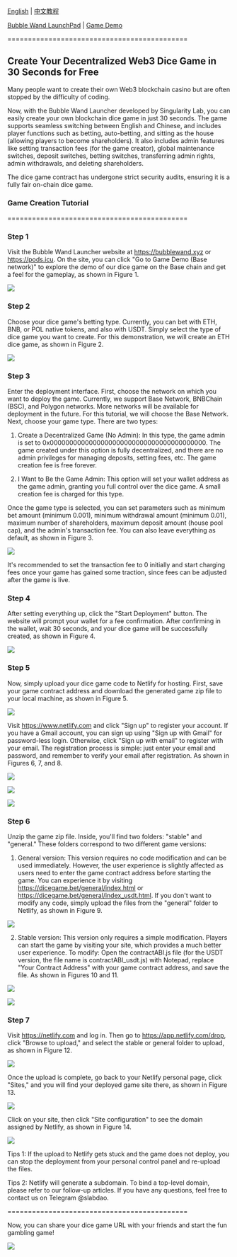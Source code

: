 [English](https://github.com/0xSingularityLab/bubblewand/blob/main/README.md) | [中文教程](https://github.com/0xSingularityLab/bubblewand/blob/main/README_ZH.md)

[Bubble Wand LaunchPad](https://bubblewand.xyz/) | [Game Demo](https://dicegame.bet/) 

============================================

## Create Your Decentralized Web3 Dice Game in 30 Seconds for Free

Many people want to create their own Web3 blockchain casino but are often stopped by the difficulty of coding. 

Now, with the Bubble Wand Launcher developed by Singularity Lab, you can easily create your own blockchain dice game in just 30 seconds. The game supports seamless switching between English and Chinese, and includes player functions such as betting, auto-betting, and sitting as the house (allowing players to become shareholders). It also includes admin features like setting transaction fees (for the game creator), global maintenance switches, deposit switches, betting switches, transferring admin rights, admin withdrawals, and deleting shareholders.

The dice game contract has undergone strict security audits, ensuring it is a fully fair on-chain dice game.

### Game Creation Tutorial
============================================
### Step 1
Visit the Bubble Wand Launcher website at https://bubblewand.xyz or https://pods.icu. On the site, you can click "Go to Game Demo (Base network)" to explore the demo of our dice game on the Base chain and get a feel for the gameplay, as shown in Figure 1.

![](https://miro.medium.com/v2/resize:fit:1400/format:webp/1*4juYEdf_bwg1ZCSnvib3kg.jpeg)

### Step 2
Choose your dice game's betting type. Currently, you can bet with ETH, BNB, or POL native tokens, and also with USDT. Simply select the type of dice game you want to create. For this demonstration, we will create an ETH dice game, as shown in Figure 2.

![](https://miro.medium.com/v2/resize:fit:1400/format:webp/1*ZbrtlEBqJ8EbWzZ-jOi9Lg.png)

### Step 3
Enter the deployment interface. First, choose the network on which you want to deploy the game. Currently, we support Base Network, BNBChain (BSC), and Polygon networks. More networks will be available for deployment in the future. For this tutorial, we will choose the Base Network. Next, choose your game type. There are two types:

1. Create a Decentralized Game (No Admin): In this type, the game admin is set to 0x0000000000000000000000000000000000000000. The game created under this option is fully decentralized, and there are no admin privileges for managing deposits, setting fees, etc. The game creation fee is free forever.

2. I Want to Be the Game Admin: This option will set your wallet address as the game admin, granting you full control over the dice game. A small creation fee is charged for this type.

Once the game type is selected, you can set parameters such as minimum bet amount (minimum 0.001), minimum withdrawal amount (minimum 0.01), maximum number of shareholders, maximum deposit amount (house pool cap), and the admin's transaction fee. You can also leave everything as default, as shown in Figure 3.

![](https://miro.medium.com/v2/resize:fit:1400/format:webp/1*fjjaLN24YozlQWTcyEi6Qw.png)

It's recommended to set the transaction fee to 0 initially and start charging fees once your game has gained some traction, since fees can be adjusted after the game is live.

### Step 4
After setting everything up, click the "Start Deployment" button. The website will prompt your wallet for a fee confirmation. After confirming in the wallet, wait 30 seconds, and your dice game will be successfully created, as shown in Figure 4.

![](https://miro.medium.com/v2/resize:fit:1400/format:webp/1*mPAT_LjZfhSnRT3gnTDnPQ.png)

### Step 5
Now, simply upload your dice game code to Netlify for hosting. First, save your game contract address and download the generated game zip file to your local machine, as shown in Figure 5.

![](https://miro.medium.com/v2/resize:fit:1400/format:webp/1*-fGYZbThNCObI7EWI1jjbA.png)

Visit https://www.netlify.com and click "Sign up" to register your account. If you have a Gmail account, you can sign up using "Sign up with Gmail" for password-less login. Otherwise, click "Sign up with email" to register with your email. The registration process is simple: just enter your email and password, and remember to verify your email after registration. As shown in Figures 6, 7, and 8.

![](https://miro.medium.com/v2/resize:fit:1400/format:webp/1*Kx6ov9D7Qnhsd3-m24Q0Ug.png)

![](https://miro.medium.com/v2/resize:fit:1400/format:webp/1*XFc9ugf9OIE7kxd-D91y-A.jpeg)

![](https://miro.medium.com/v2/resize:fit:1400/format:webp/1*OsG9l193RSsizsqEWCQbpg.png)

### Step 6
Unzip the game zip file. Inside, you'll find two folders: "stable" and "general." These folders correspond to two different game versions:
1. General version: This version requires no code modification and can be used immediately. However, the user experience is slightly affected as users need to enter the game contract address before starting the game. You can experience it by visiting https://dicegame.bet/general/index.html or https://dicegame.bet/general/index_usdt.html. If you don't want to modify any code, simply upload the files from the "general" folder to Netlify, as shown in Figure 9.

![](https://miro.medium.com/v2/resize:fit:576/format:webp/1*SdC3kn0wXaq2QjBGql3PiQ.png)

2. Stable version: This version only requires a simple modification. Players can start the game by visiting your site, which provides a much better user experience. To modify: Open the contractABI.js file (for the USDT version, the file name is contractABI_usdt.js) with Notepad, replace "Your Contract Address" with your game contract address, and save the file. As shown in Figures 10 and 11.

![](https://miro.medium.com/v2/resize:fit:1400/format:webp/1*4O6YC8o3T2KmwAvrcLqEWg.png)

![](https://miro.medium.com/v2/resize:fit:1400/format:webp/1*UJvozkZXtTJvDX_RyoC99A.png)

### Step 7
Visit https://netlify.com and log in. Then go to https://app.netlify.com/drop, click "Browse to upload," and select the stable or general folder to upload, as shown in Figure 12.

![](https://miro.medium.com/v2/resize:fit:1400/format:webp/1*rBtcGul-xv-WmuQZp2BHQw.png)

Once the upload is complete, go back to your Netlify personal page, click "Sites," and you will find your deployed game site there, as shown in Figure 13.

![](https://miro.medium.com/v2/resize:fit:1400/format:webp/1*YznuwVvWJhS1Ca7-Q2rL5A.jpeg)

Click on your site, then click "Site configuration" to see the domain assigned by Netlify, as shown in Figure 14.

![](https://miro.medium.com/v2/resize:fit:1400/format:webp/1*QbfM_6hf3I6OMp124rXyBg.png)

Tips 1: If the upload to Netlify gets stuck and the game does not deploy, you can stop the deployment from your personal control panel and re-upload the files.

Tips 2: Netlify will generate a subdomain. To bind a top-level domain, please refer to our follow-up articles. If you have any questions, feel free to contact us on Telegram @slabdao.

============================================

Now, you can share your dice game URL with your friends and start the fun gambling game!

![](https://miro.medium.com/v2/resize:fit:1400/format:webp/1*-tJlQVQZRRW2ZkvHZ-7JGQ.png)
